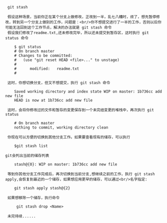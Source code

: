      git stash

     假设这种场景，当前你正在某个分支上做修改，正改到一半，乱七八糟时，烦了，想先暂停修改，转到另一个分支上做别的工作，问题是：<br/>你不想提交进行了一半的工作，否则以后你可能无法回到这个工作节点，解决的办法就是 git stash 命令
     假设我们修改了readme.txt,还未修改完毕，所以还未提交到暂存区，这时执行 git status 命令
```     
	$ git status
	# On branch master
	# Changes to be committed:
	#   (use "git reset HEAD <file>..." to unstage)
	#
	#      modified:   readme.txt
	#
```
     这时，你想切换分支，但又不想提交，执行 git stash 命令
```	
	Saved working directory and index state WIP on master: 1b736cc add new file
	HEAD is now at 1b736cc add new file
```
     这时，会将你修改过的文件和暂存的变更保存到一个未完结变更的堆栈中，再次执行 git status 
```
	# On branch master
	nothing to commit, working directory clean	
```
     你现在可以方便的切换到其他分支工作。如果要查看现有的储存，可以执行 
```	
	$git stash list
```
	git会列出当前的储存列表
```
	stash@{0}: WIP on master: 1b736cc add new file
```     
     等到你其他分支工作完成后，再次切换到当前分支,想继续之前的工作，执行 git stash apply,会恢复到最近的一个储存，如果想应用更早的储存，可以通过<br/>名字指定:
```   
	git stash apply stash@{2}	
```

     如果想移除一个储存，执行命令 
```     
     git stash drop <Name>
```

     未完待续......


